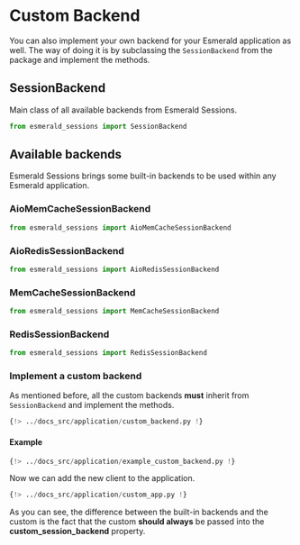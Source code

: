 # Custom Backend

You can also implement your own backend for your Esmerald application as well. The way of doing it is by subclassing
the `SessionBackend` from the package and implement the methods.

## SessionBackend

Main class of all available backends from Esmerald Sessions.

```python
from esmerald_sessions import SessionBackend
```

## Available backends

Esmerald Sessions brings some built-in backends to be used within any Esmerald application.

### AioMemCacheSessionBackend

```python
from esmerald_sessions import AioMemCacheSessionBackend
```

### AioRedisSessionBackend

```python
from esmerald_sessions import AioRedisSessionBackend
```

### MemCacheSessionBackend

```python
from esmerald_sessions import MemCacheSessionBackend
```

### RedisSessionBackend

```python
from esmerald_sessions import RedisSessionBackend
```


### Implement a custom backend

As mentioned before, all the custom backends **must** inherit from `SessionBackend` and implement the methods.

```python
{!> ../docs_src/application/custom_backend.py !}
```

#### Example

```python title='backend.py'
{!> ../docs_src/application/example_custom_backend.py !}
```

Now we can add the new client to the application.

```python title='backend.py' hl_lines="10 30 34-35 44"
{!> ../docs_src/application/custom_app.py !}
```

As you can see, the difference between the built-in backends and the custom is the fact that the custom
**should always** be passed into the **custom_session_backend** property.
